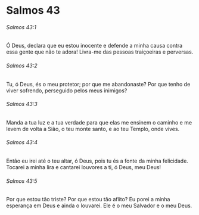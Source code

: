 # Salmos 43

###### Salmos 43:1

Ó Deus, declara que eu estou inocente e defende a minha causa contra essa gente que não te adora! Livra-me das pessoas traiçoeiras e perversas.

###### Salmos 43:2

Tu, ó Deus, és o meu protetor; por que me abandonaste? Por que tenho de viver sofrendo, perseguido pelos meus inimigos?

###### Salmos 43:3

Manda a tua luz e a tua verdade para que elas me ensinem o caminho e me levem de volta a Sião, o teu monte santo, e ao teu Templo, onde vives.

###### Salmos 43:4

Então eu irei até o teu altar, ó Deus, pois tu és a fonte da minha felicidade. Tocarei a minha lira e cantarei louvores a ti, ó Deus, meu Deus!

###### Salmos 43:5

Por que estou tão triste? Por que estou tão aflito? Eu porei a minha esperança em Deus e ainda o louvarei. Ele é o meu Salvador e o meu Deus.

